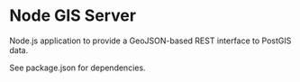 Node GIS Server
============

Node.js application to provide a GeoJSON-based REST interface to PostGIS data.

See package.json for dependencies.
